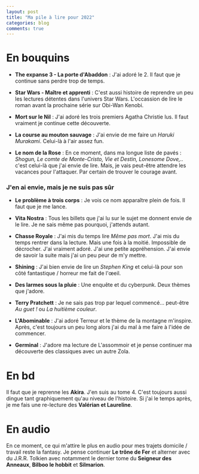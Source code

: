 ```yaml
---
layout: post
title: "Ma pile à lire pour 2022"
categories: blog
comments: true
---
```



# En bouquins

- **The expanse 3 - La porte d'Abaddon** : J'ai adoré le 2. Il faut que je continue sans perdre trop de temps.

- **Star Wars - Maître et apprenti** : C'est aussi histoire de reprendre un peu les lectures détentes dans l'univers Star Wars. L'occassion de lire le roman avant la prochaine série sur Obi-Wan Kenobi.

- **Mort sur le Nil** : J'ai adoré les trois premiers Agatha Christie lus. Il faut vraiment je continue cette découverte.

- **La course au mouton sauvage** : J'ai envie de me faire un *Haruki Murakami*. Celui-là à l'air assez fun. 

- **Le nom de la Rose** : En ce moment, dans ma longue liste de pavés : *Shogun, Le comte de Monte-Cristo, Vie et Destin, Lonesome Dove,..* c'est celui-là que j'ai envie de lire. Mais, je vais peut-être attendre les vacances pour l'attaquer. Par certain de trouver le courage avant.


### J'en ai envie, mais je ne suis pas sûr

- **Le problème à trois corps** : Je vois ce nom apparaître plein de fois. Il faut que je me lance. 

- **Vita Nostra** : Tous les billets que j'ai lu sur le sujet me donnent envie de le lire. Je ne sais même pas pourquoi, j'attends autant.

- **Chasse Royale** : J'ai mis du temps lire *Même pas mort*. J'ai mis du temps rentrer dans la lecture. Mais une fois à la moitié. Impossible de décrocher. J'ai vraiment adoré. J'ai une petite appréhension. J'ai envie de savoir la suite mais j'ai un peu peur de m'y mettre.

- **Shining** : J'ai bien envie de lire un *Stephen King* et celui-là pour son côté fantastique / horreur me fait de l'œeil.

- **Des larmes sous la pluie** : Une enquête et du cyberpunk. Deux thèmes que j'adore.

- **Terry Pratchett** : Je ne sais pas trop par lequel commencé... peut-être *Au guet !* ou *La huitième couleur*.

- **L'Abominable** : J'ai adoré Terreur et le thème de la montagne m'inspire. Après, c'est toujours un peu long alors j'ai du mal à me faire à l'idée de commencer. 

- **Germinal** : J'adore ma lecture de L'assommoir et je pense continuer ma découverte des classiques avec un autre Zola. 

# En bd

Il faut que je reprenne les **Akira**. J'en suis au tome 4. C'est toujours aussi dingue tant graphiquement qu'au niveau de l'histoire. Si j'ai le temps après, je me fais une re-lecture des **Valérian et Laureline**. 

# En audio

En ce moment, ce qui m'attire le plus en audio pour mes trajets domicile / travail reste la fantasy. Je pense continuer **Le trône de Fer** et alterner avec du J.R.R. Tolkien avec notamment le dernier tome du **Seigneur des Anneaux**, **Bilboo le hobbit** et **Silmarion**.
